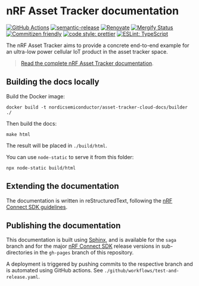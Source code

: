 # nRF Asset Tracker documentation

[![GitHub Actions](https://github.com/NordicSemiconductor/asset-tracker-cloud-docs/workflows/Test%20and%20Release/badge.svg)](https://github.com/NordicSemiconductor/asset-tracker-cloud-docs/actions)
[![semantic-release](https://img.shields.io/badge/%20%20%F0%9F%93%A6%F0%9F%9A%80-semantic--release-e10079.svg)](https://github.com/semantic-release/semantic-release)
[![Renovate](https://img.shields.io/badge/renovate-enabled-brightgreen.svg)](https://renovatebot.com)
[![Mergify Status](https://img.shields.io/endpoint.svg?url=https://api.mergify.com/v1/badges/NordicSemiconductor/asset-tracker-cloud-docs)](https://mergify.io)
[![Commitizen friendly](https://img.shields.io/badge/commitizen-friendly-brightgreen.svg)](http://commitizen.github.io/cz-cli/)
[![code style: prettier](https://img.shields.io/badge/code_style-prettier-ff69b4.svg)](https://github.com/prettier/prettier/)
[![ESLint: TypeScript](https://img.shields.io/badge/ESLint-TypeScript-blue.svg)](https://github.com/typescript-eslint/typescript-eslint)

The nRF Asset Tracker aims to provide a concrete end-to-end example for an
ultra-low power cellular IoT product in the asset tracker space.

> [Read the complete nRF Asset Tracker documentation](https://nordicsemiconductor.github.io/asset-tracker-cloud-docs/).

## Building the docs locally

Build the Docker image:

    docker build -t nordicsemiconductor/asset-tracker-cloud-docs/builder ./

Then build the docs:

    make html

The result will be placed in `./build/html`.

You can use `node-static` to serve it from this folder:

    npx node-static build/html

## Extending the documentation

The documentation is written in reStructuredText, following the
[nRF Connect SDK guidelines](https://developer.nordicsemi.com/nRF_Connect_SDK/doc/latest/nrf/doc_styleguide.html#rst-gl).

## Publishing the documentation

This documentation is built using [Sphinx](https://www.sphinx-doc.org/), and is
available for the `saga` branch and for the major
[nRF Connect SDK](https://developer.nordicsemi.com/nRF_Connect_SDK/doc/latest/nrf/index.html)
release versions in sub-directories in the `gh-pages` branch of this repository.

A deployment is triggered by pushing commits to the respective branch and is
automated using GitHub actions. See `./github/workflows/test-and-release.yaml`.
